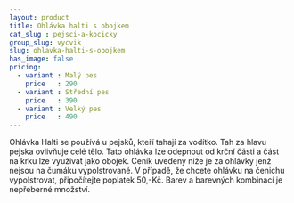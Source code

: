 ```yaml
---
layout: product
title: Ohlávka halti s obojkem
cat_slug : pejsci-a-kocicky
group_slug: vycvik
slug: ohlavka-halti-s-obojkem
has_image: false
pricing:
  - variant : Malý pes
    price   : 290
  - variant : Střední pes
    price   : 390
  - variant : Velký pes
    price   : 490
---
```


Ohlávka Halti se používá u pejsků, kteří tahají za vodítko. Tah za hlavu pejska ovlivňuje celé tělo. Tato ohlávka lze odepnout od krční části a část na krku lze využívat jako obojek. Ceník uvedený níže je za ohlávky jenž nejsou na čumáku vypolstrované. V případě, že chcete ohlávku na čenichu vypolstrovat, připočítejte poplatek 50,-Kč. Barev a barevných kombinací je nepřeberné množství.

